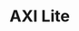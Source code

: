 # AXI Lite

<!-- ```wavedrom
{ signal: [
  {    name: 'aclk',   wave: 'p.............'},
  {    name: 'aresetn',   wave: '01............'},
  ['Master',
    ['ctrl',
        {name: 'strb', wave: '0.............'},
        {name: 'keep', wave: '0.............'},
        {name: 'id', wave: '0.............'},
        {name: 'dest', wave: '0.............'},
        {name: 'user', wave: '0.............'},
        {name: 'last', wave: '0......10.....'},
        {name: 'valid', wave: '0..1....0.....'},
    ],
    ['data',
        {  name: 'data',  wave: 'x..3.x.4x.....', data: 'A1 A2'},
    ]
  ],
  {},
  ['Slave',
    ['ctrl',
      {name: 'ready',   wave: '0.1..0.1......'},
    ],
    ['data',
        {  name: 'data',  wave: 'x..3.x.4x.....', data: 'A1 A2'},
    ]
  ]
],
head:{
   text:'AXI Stream Example',
   tick:0,
 },
 foot:{
   text:'Figure 1',
   tock:10
 },
config: { hscale: 1 }
}
``` -->